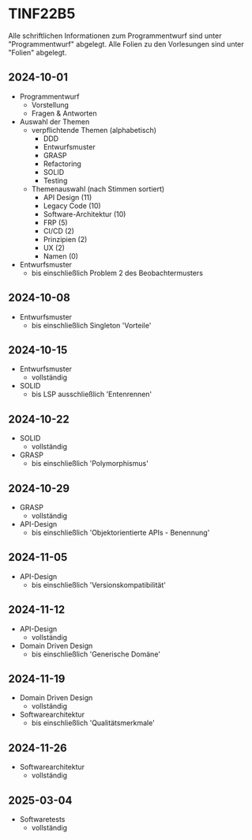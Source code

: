# TINF22B5

Alle schriftlichen Informationen zum Programmentwurf sind unter "Programmentwurf" abgelegt.
Alle Folien zu den Vorlesungen sind unter "Folien" abgelegt.

## 2024-10-01

* Programmentwurf
  * Vorstellung
  * Fragen & Antworten
* Auswahl der Themen
  * verpflichtende Themen (alphabetisch)
    * DDD
    * Entwurfsmuster
    * GRASP
    * Refactoring
    * SOLID
    * Testing
  * Themenauswahl (nach Stimmen sortiert)
    * API Design (11)
    * Legacy Code (10)
    * Software-Architektur (10)
    * FRP (5)
    * CI/CD (2)
    * Prinzipien (2)
    * UX (2)
    * Namen (0)
* Entwurfsmuster
  * bis einschließlich Problem 2 des Beobachtermusters

## 2024-10-08

* Entwurfsmuster
  * bis einschließlich Singleton 'Vorteile'

## 2024-10-15

* Entwurfsmuster
  * vollständig
* SOLID
  * bis LSP ausschließlich 'Entenrennen'

## 2024-10-22

* SOLID
  * vollständig
* GRASP
  * bis einschließlich 'Polymorphismus'

## 2024-10-29
* GRASP
  * vollständig
* API-Design
  * bis einschließlich 'Objektorientierte APIs - Benennung'

## 2024-11-05
* API-Design
  * bis einschließlich 'Versionskompatibilität'

## 2024-11-12
* API-Design
  * vollständig
* Domain Driven Design
  * bis einschließlich 'Generische Domäne'

## 2024-11-19
* Domain Driven Design
  * vollständig
* Softwarearchitektur
  * bis einschließlich 'Qualitätsmerkmale'

## 2024-11-26
* Softwarearchitektur
  * vollständig


## 2025-03-04
* Softwaretests
  * vollständig

